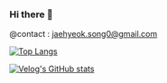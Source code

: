 ### Hi there 👋

@contact : jaehyeok.song0@gmail.com  

[![Top Langs](https://github-readme-stats.vercel.app/api/top-langs/?username=JaehyeokSong0&layout=compact&count_private=false)](https://github.com/anuraghazra/github-readme-stats)

[![Velog's GitHub stats](https://velog-readme-stats.vercel.app/api?name=jaehyeoksong0)](https://velog-readme-stats.vercel.app/api/redirect?name=jaehyeoksong0)
